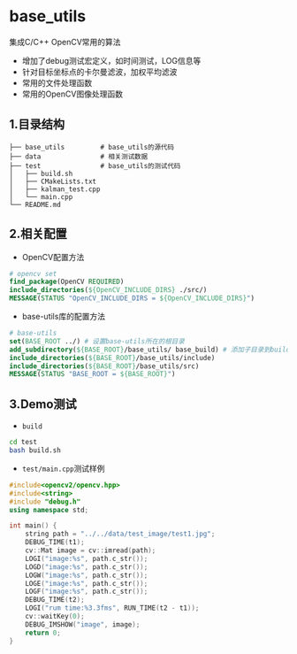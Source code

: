 # base_utils
集成C/C++ OpenCV常用的算法
- 增加了debug测试宏定义，如时间测试，LOG信息等
- 针对目标坐标点的卡尔曼滤波，加权平均滤波
- 常用的文件处理函数
- 常用的OpenCV图像处理函数

## 1.目录结构
```
├── base_utils         # base_utils的源代码
├── data               # 相关测试数据
├── test               # base_utils的测试代码
│   ├── build.sh
│   ├── CMakeLists.txt
│   ├── kalman_test.cpp
│   └── main.cpp
└── README.md

```

## 2.相关配置
- OpenCV配置方法
```cmake
# opencv set
find_package(OpenCV REQUIRED)
include_directories(${OpenCV_INCLUDE_DIRS} ./src/)
MESSAGE(STATUS "OpenCV_INCLUDE_DIRS = ${OpenCV_INCLUDE_DIRS}")
```

- base-utils库的配置方法
```cmake
# base-utils
set(BASE_ROOT ../) # 设置base-utils所在的根目录
add_subdirectory(${BASE_ROOT}/base_utils/ base_build) # 添加子目录到build中
include_directories(${BASE_ROOT}/base_utils/include)
include_directories(${BASE_ROOT}/base_utils/src)
MESSAGE(STATUS "BASE_ROOT = ${BASE_ROOT}")
```



## 3.Demo测试

- `build`
```bash
cd test
bash build.sh
```
- `test/main.cpp`测试样例
```c++
#include<opencv2/opencv.hpp>
#include<string>
#include "debug.h"
using namespace std;

int main() {
    string path = "../../data/test_image/test1.jpg";
    DEBUG_TIME(t1);
    cv::Mat image = cv::imread(path);
    LOGI("image:%s", path.c_str());
    LOGD("image:%s", path.c_str());
    LOGW("image:%s", path.c_str());
    LOGE("image:%s", path.c_str());
    LOGF("image:%s", path.c_str());
    DEBUG_TIME(t2);
    LOGI("rum time:%3.3fms", RUN_TIME(t2 - t1));
    cv::waitKey(0);
    DEBUG_IMSHOW("image", image);
    return 0;
}

```

<img src="docs/demo.jpg" width="0" height="" />
